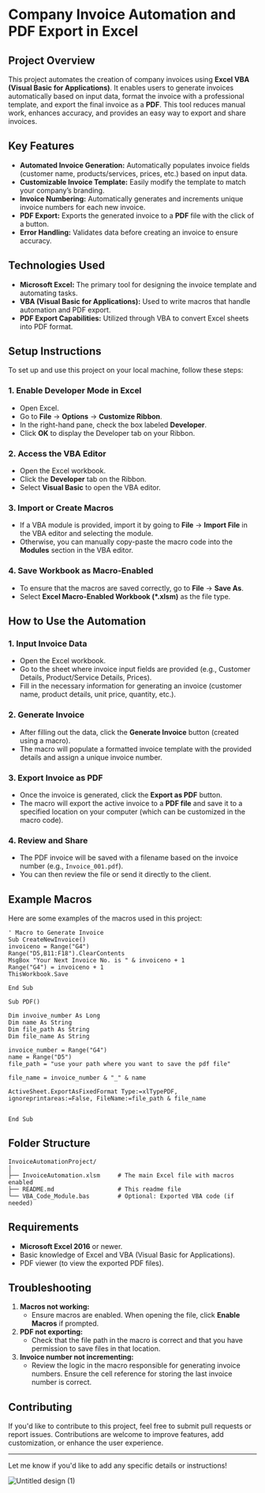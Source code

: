 # **Company Invoice Automation and PDF Export in Excel**

## **Project Overview**
This project automates the creation of company invoices using **Excel VBA (Visual Basic for Applications)**. It enables users to generate invoices automatically based on input data, format the invoice with a professional template, and export the final invoice as a **PDF**. This tool reduces manual work, enhances accuracy, and provides an easy way to export and share invoices.

## **Key Features**
- **Automated Invoice Generation:** Automatically populates invoice fields (customer name, products/services, prices, etc.) based on input data.
- **Customizable Invoice Template:** Easily modify the template to match your company’s branding.
- **Invoice Numbering:** Automatically generates and increments unique invoice numbers for each new invoice.
- **PDF Export:** Exports the generated invoice to a **PDF** file with the click of a button.
- **Error Handling:** Validates data before creating an invoice to ensure accuracy.

## **Technologies Used**
- **Microsoft Excel:** The primary tool for designing the invoice template and automating tasks.
- **VBA (Visual Basic for Applications):** Used to write macros that handle automation and PDF export.
- **PDF Export Capabilities:** Utilized through VBA to convert Excel sheets into PDF format.

## **Setup Instructions**
To set up and use this project on your local machine, follow these steps:

### **1. Enable Developer Mode in Excel**
- Open Excel.
- Go to **File** → **Options** → **Customize Ribbon**.
- In the right-hand pane, check the box labeled **Developer**.
- Click **OK** to display the Developer tab on your Ribbon.

### **2. Access the VBA Editor**
- Open the Excel workbook.
- Click the **Developer** tab on the Ribbon.
- Select **Visual Basic** to open the VBA editor.

### **3. Import or Create Macros**
- If a VBA module is provided, import it by going to **File** → **Import File** in the VBA editor and selecting the module.
- Otherwise, you can manually copy-paste the macro code into the **Modules** section in the VBA editor.

### **4. Save Workbook as Macro-Enabled**
- To ensure that the macros are saved correctly, go to **File** → **Save As**.
- Select **Excel Macro-Enabled Workbook (*.xlsm)** as the file type.

## **How to Use the Automation**
### **1. Input Invoice Data**
- Open the Excel workbook.
- Go to the sheet where invoice input fields are provided (e.g., Customer Details, Product/Service Details, Prices).
- Fill in the necessary information for generating an invoice (customer name, product details, unit price, quantity, etc.).

### **2. Generate Invoice**
- After filling out the data, click the **Generate Invoice** button (created using a macro).
- The macro will populate a formatted invoice template with the provided details and assign a unique invoice number.

### **3. Export Invoice as PDF**
- Once the invoice is generated, click the **Export as PDF** button.
- The macro will export the active invoice to a **PDF file** and save it to a specified location on your computer (which can be customized in the macro code).

### **4. Review and Share**
- The PDF invoice will be saved with a filename based on the invoice number (e.g., `Invoice_001.pdf`).
- You can then review the file or send it directly to the client.

## **Example Macros**
Here are some examples of the macros used in this project:

```vba
' Macro to Generate Invoice
Sub CreateNewInvoice()
invoiceno = Range("G4")
Range("D5,B11:F18").ClearContents
MsgBox "Your Next Invoice No. is " & invoiceno + 1
Range("G4") = invoiceno + 1
ThisWorkbook.Save

End Sub

Sub PDF()

Dim invoive_number As Long
Dim name As String
Dim file_path As String
Dim file_name As String

invoice_number = Range("G4")
name = Range("D5")
file_path = "use your path where you want to save the pdf file"

file_name = invoice_number & "_" & name

ActiveSheet.ExportAsFixedFormat Type:=xlTypePDF, ignoreprintareas:=False, FileName:=file_path & file_name


End Sub

```

## **Folder Structure**
```
InvoiceAutomationProject/
│
├── InvoiceAutomation.xlsm     # The main Excel file with macros enabled
├── README.md                  # This readme file
└── VBA_Code_Module.bas        # Optional: Exported VBA code (if needed)
```

## **Requirements**
- **Microsoft Excel 2016** or newer.
- Basic knowledge of Excel and VBA (Visual Basic for Applications).
- PDF viewer (to view the exported PDF files).

## **Troubleshooting**
1. **Macros not working:**
   - Ensure macros are enabled. When opening the file, click **Enable Macros** if prompted.
2. **PDF not exporting:**
   - Check that the file path in the macro is correct and that you have permission to save files in that location.
3. **Invoice number not incrementing:**
   - Review the logic in the macro responsible for generating invoice numbers. Ensure the cell reference for storing the last invoice number is correct.

## **Contributing**
If you'd like to contribute to this project, feel free to submit pull requests or report issues. Contributions are welcome to improve features, add customization, or enhance the user experience.

---

Let me know if you'd like to add any specific details or instructions!

![Untitled design (1)](https://github.com/user-attachments/assets/d9ae83dd-3bf8-46b4-9fd7-cb94de475522)
